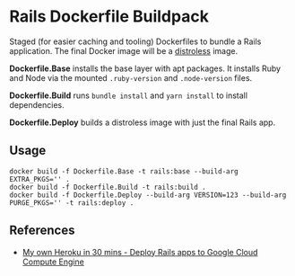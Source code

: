 # Rails Dockerfile Buildpack

Staged (for easier caching and tooling) Dockerfiles to bundle a Rails application. 
The final Docker image will be a [distroless](https://github.com/GoogleContainerTools/distroless) image. 

__Dockerfile.Base__ installs the base layer with apt packages. It installs Ruby and Node
via the mounted `.ruby-version` and `.node-version` files.

__Dockerfile.Build__ runs `bundle install` and `yarn install` to install dependencies.

__Dockerfile.Deploy__ builds a distroless image with just the final Rails app. 


## Usage

```
docker build -f Dockerfile.Base -t rails:base --build-arg EXTRA_PKGS='' .
docker build -f Dockerfile.Build -t rails:build .
docker build -f Dockerfile.Deploy --build-arg VERSION=123 --build-arg PURGE_PKGS='' -t rails:deploy .
```

## References 

* [My own Heroku in 30 mins - Deploy Rails apps to Google Cloud Compute Engine](https://gist.github.com/mattes/8f00da1f8ec55712e212f51a14745835)

